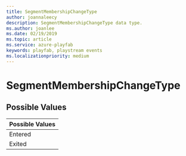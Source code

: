 ```yaml
---
title: SegmentMembershipChangeType
author: joannaleecy
description: SegmentMembershipChangeType data type.
ms.author: joanlee
ms.date: 02/19/2019
ms.topic: article
ms.service: azure-playfab
keywords: playfab, playstream events
ms.localizationpriority: medium
---
```


# SegmentMembershipChangeType

## Possible Values

|Possible Values|
| :--------------------|
|Entered|
|Exited|
